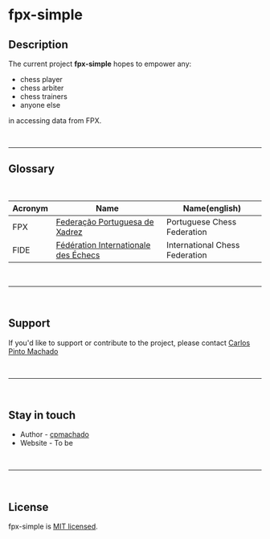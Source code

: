 # fpx-simple

## Description

The current project **fpx-simple** hopes to empower any:
- chess player
- chess arbiter
- chess trainers
- anyone else

in accessing data from FPX.

<br/>

---

## Glossary

<br/>


| Acronym | Name                                   | Name(english)                  |
| ------- | -------------------------------------- | ------------------------------ |
| FPX     | [Federação Portuguesa de Xadrez]       | Portuguese Chess Federation    |
| FIDE    | [Fédération Internationale des Échecs] | International Chess Federation |

<br/>

---

<br/>

## Support

If you'd like to support or contribute to the project, please contact
[Carlos Pinto Machado](mailto:cpmachado@protonmail.com)

<br/>

---

<br/>

## Stay in touch

- Author - [cpmachado](https://cpmachado.github.io)
- Website - To be

<br/>

---

<br/>

## License

fpx-simple is [MIT licensed](LICENSE).

[Federação Portuguesa de Xadrez]: https://fpx.pt/site/
[Fédération Internationale des Échecs]: http://www.fide.com/